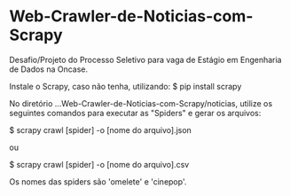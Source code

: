 # Web-Crawler-de-Noticias-com-Scrapy
Desafio/Projeto do Processo Seletivo para vaga de Estágio em Engenharia de Dados na Oncase.

Instale o Scrapy, caso não tenha, utilizando: $ pip install scrapy

No diretório ...Web-Crawler-de-Noticias-com-Scrapy/noticias, utilize os seguintes comandos para executar as "Spiders" e gerar os arquivos:

$ scrapy crawl [spider] -o [nome do arquivo].json

  ou
  
$ scrapy crawl [spider] -o [nome do arquivo].csv
  
Os nomes das spiders são 'omelete' e 'cinepop'.
